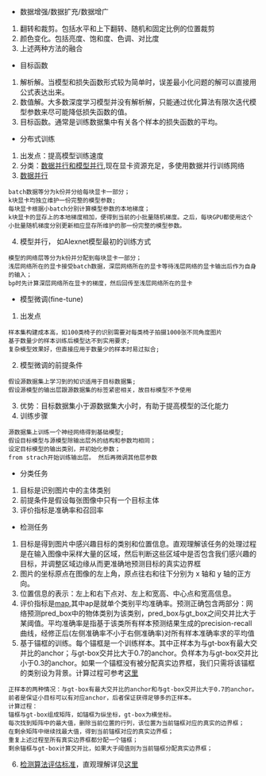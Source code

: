 - 数据增强/数据扩充/数据增广

1. 翻转和裁剪。包括水平和上下翻转、随机和固定比例的位置裁剪
2. 颜色变化。包括亮度、饱和度、色调、对比度
3. 上述两种方法的融合
- 目标函数

1. 解析解。当模型和损失函数形式较为简单时，误差最小化问题的解可以直接用公式表达出来。
2. 数值解。大多数深度学习模型并没有解析解，只能通过优化算法有限次迭代模型参数来尽可能降低损失函数的值。
3. 目标函数。通常是训练数据集中有关各个样本的损失函数的平均。

- 分布式训练

1. 出发点：提高模型训练速度
2. 分类：[数据并行和模型并行](https://leimao.github.io/blog/Data-Parallelism-vs-Model-Paralelism/),现在显卡资源充足，多使用数据并行训练网络
3. [数据并行](https://zh.d2l.ai/chapter_computational-performance/multiple-gpus.html)

```
batch数据等分为k份并分给每块显卡一部分；
k块显卡均独立维护一份完整的模型参数;
每块显卡根据小batch分别计算模型参数的本地梯度；
k块显卡的显存上的本地梯度相加，便得到当前的小批量随机梯度。之后，每块GPU都使用这个小批量随机梯度分别更新相应显存所维护的那一份完整的模型参数。
```
4. 模型并行， 如Alexnet模型最初的训练方式

```
模型的网络层等分为k份并分配到每块显卡一部分；
浅层网络所在的显卡接受batch数据，深层网络所在的显卡等待浅层网络的显卡输出后作为自身的输入；
bp时先计算深层网络所在显卡的梯度，然后回传至浅层网络所在的显卡
```
- 模型微调(fine-tune)

1. 出发点

```
样本集构建成本高，如100类椅子的识别需要对每类椅子拍摄1000张不同角度图片
基于数量少的样本训练后模型达不到实用要求;
复杂模型效果好，但直接应用于数量少的样本时易过拟合;

```
2. 模型微调的前提条件

```
假设源数据集上学习到的知识适用于目标数据集;
假设源模型的输出层跟源数据集的标签紧密相关，故目标模型不予使用
```
3. 优势：目标数据集小于源数据集大小时，有助于提高模型的泛化能力
3. 训练步骤

```
源数据集上训练一个神经网络得到基础模型;
假设目标模型与源模型除输出层外的结构和参数均相同；
设定目标模型的输出类别，并初始化参数；
from strach开始训练输出层。 然后再微调其他层参数
```
- 分类任务

1. 目标是识别图片中的主体类别
2. 前提条件是假设每张图像中只有一个目标主体
3. 评价指标是准确率和召回率
- 检测任务

1. 目标是得到图片中感兴趣目标的类别和位置信息。直观理解该任务的处理过程是在输入图像中采样大量的区域，然后判断这些区域中是否包含我们感兴趣的目标，并调整区域边缘从而更准确地预测目标的真实边界框
2. 图片的坐标原点在图像的左上角，原点往右和往下分别为 x 轴和 y 轴的正方向。
3. 位置信息的表示：左上和右下点对、左上和宽高、中心点和宽高信息。
4. 评价指标是[map](https://medium.com/@jonathan_hui/map-mean-average-precision-for-object-detection-45c121a31173),其中ap是就单个类别平均准确率。预测正确包含两部分：网络预测pred_box中的物体类别为该类别，pred_box与gt_box之间交并比大于某阈值。平均准确率是指基于该类所有样本预测结果生成的precision-recall曲线，经修正后(左侧准确率不小于右侧准确率)对所有样本准确率求的平均值
5. 基于锚框的训练。每个锚框是一个训练样本。其中正样本为与gt-box有最大交并比的anchor；与gt-box交并比大于0.7的anchor。负样本为与gt-box交并比小于0.3的anchor。如果一个锚框没有被分配真实边界框，我们只需将该锚框的类别设为背景。计算过程可参考[这里](https://zh.d2l.ai/chapter_computer-vision/anchor.html#%E6%A0%87%E6%B3%A8%E8%AE%AD%E7%BB%83%E9%9B%86%E7%9A%84%E9%94%9A%E6%A1%86)

```
正样本的两种情况：与gt-box有最大交并比的anchor和与gt-box交并比大于0.7的anchor。前者是保证小目标可以有对应anchor，后者保证获得足够多的正样本。
计算过程：
锚框与gt-box组成矩阵，如锚框为纵坐标，gt-box为横坐标。
每次找到矩阵中的最大值，删除当前位置的行列，该位置为当前锚框对应的真实的边界框；
在剩余矩阵中继续找最大值，得到当前锚框对应的真实边界框；
重复上述过程至所有真实边界框都分配一个锚框；
剩余锚框与gt-box计算交并比，如果大于阈值则为当前锚框分配真实边界框；
```
6. [检测算法评估标准](https://github.com/rafaelpadilla/Object-Detection-Metrics)，直观理解详见[这里](https://medium.com/@jonathan_hui/map-mean-average-precision-for-object-detection-45c121a31173)